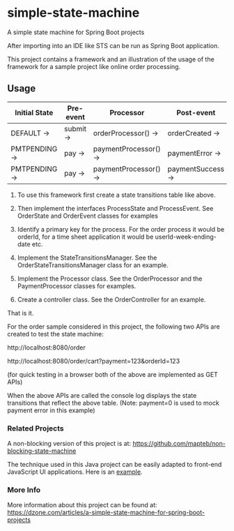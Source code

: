 # simple-state-machine

A simple state machine for Spring Boot projects

After importing into an IDE like STS can be run as Spring Boot application.

This project contains a framework and an illustration of the usage of the framework for a sample project like online order processing.

## Usage

|Initial State |Pre-event |   Processor    |        Post-event  |  Final State  |
| --- | --- | --- | --- | --- |  
|DEFAULT    ->|  submit ->| orderProcessor() ->| orderCreated   -> |PMTPENDING |
|PMTPENDING -> | pay    ->| paymentProcessor() ->| paymentError   -> |PMTPENDING |
|PMTPENDING ->|  pay    ->| paymentProcessor() ->| paymentSuccess ->| COMPLETED |

1. To use this framework first create a state transitions table like above.

2. Then implement the interfaces ProcessState and ProcessEvent.
See OrderState and OrderEvent classes for examples

3. Identify a primary key for the process. For the order process it would be orderId, for a time sheet application it would be userId-week-ending-date etc.

4. Implement the StateTransitionsManager. See the OrderStateTransitionsManager class for an example.

5. Implement the Processor class. See the OrderProcessor and the PaymentProcessor classes for examples.

6. Create a controller class. See the OrderController for an example.

That is it.

For the order sample considered in this project, the following two APIs are created to test the state machine:

http://localhost:8080/order

http://localhost:8080/order/cart?payment=123&orderId=123

(for quick testing in a browser both of the above are implemented as GET APIs)

When the above APIs are called the console log displays the state transitions that reflect the above table. (Note: payment=0 is used to mock payment error in this example)

### Related Projects

A non-blocking version of this project is at: <https://github.com/mapteb/non-blocking-state-machine>

The technique used in this Java project can be easily adapted to front-end JavaScript UI applications. Here is an [example](https://github.com/mapteb/state-transitions-with-webcomponents).

### More Info

More information about this project can be found at:
<https://dzone.com/articles/a-simple-state-machine-for-spring-boot-projects>
